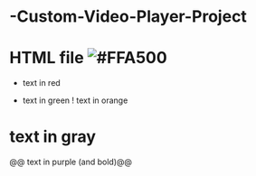 # -Custom-Video-Player-Project


 # HTML file ![#FFA500](https://via.placeholder.com/15/FFA500/FFA500.png) 






- text in red
+ text in green
! text in orange
# text in gray
@@ text in purple (and bold)@@

